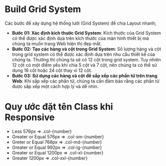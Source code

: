 # Build Grid System

Các bước để xây dựng hệ thống lưới (Grid System) để chia Layout nhanh;

- **Bước 01: Xác định kích thước Grid System**: Kích thước của Grid System có thể được xác định dựa trên kích thước của màn hình thiết bị mà chúng ta muốn trang Web hiện thị đẹp mắt.
- **Bước 02: Tạo các hàng và cột trong Grid System**: Số lượng hàng và cột trong grid system có thể được xác định dựa trên nhu cầu thiết kế của chúng ta. Thường thì chúng ta sẽ có 12 cột trong grid system. Tuy nhiên 12 cột có một điểm yếu khi chia 5 cột và 7 cột, nên chúng ta có thể sử dụng 16 cột hoặc 24 cột thay vì 12 cột.
- **Bước 03: Sử dụng các hàng và cột để sắp xếp các phần tử trên trang Web**: Khi sắp xếp các phần tử, chúng ta cần đảm bảo rằng các phần tử được sắp xếp một cách hợp lý và dễ nhìn.

# Quy ước đặt tên Class khi Responsive

- Less 576px => .col-{number}
- Greater or Equal 576px => .col-sm-{number}
- Greter or Equal 768px => .col-md-{number}
- Greater or Equal 992px => .col-lg-{number}
- Greater or Equal 1200px => .col-xl-{number}
- Greater 1200px => .col-xxl-{number}

